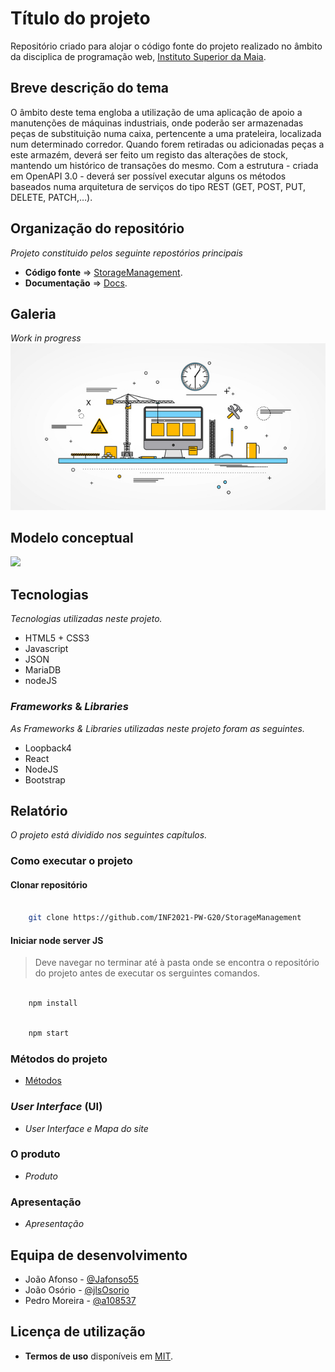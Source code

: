 # Título do projeto

Repositório criado para alojar o código fonte do projeto realizado no âmbito da disciplica de programação web, [Instituto Superior da Maia](https://www.ismai.pt/pt).

## Breve descrição do tema

O âmbito deste tema engloba a utilização de uma aplicação de apoio a manutenções de máquinas industriais, onde poderão ser armazenadas peças de substituição numa caixa, pertencente a uma prateleira, localizada num determinado corredor. Quando forem retiradas ou adicionadas peças a este armazém, deverá ser feito um registo das alterações de stock, mantendo um histórico de transações do mesmo. Com a estrutura - criada em OpenAPI 3.0 - deverá ser possível executar alguns os métodos baseados numa arquitetura de serviços do tipo REST (GET, POST, PUT, DELETE, PATCH,…).

## Organização do repositório

_Projeto constituido pelos seguinte repostórios principais_
* **Código fonte** => [StorageManagement](https://github.com/INF2021-PW-G20/StorageManagement).
* **Documentação** => [Docs](https://github.com/INF2021-PW-G20/StorageManagement/Docs).

## Galeria

_Work in progress_<br/>
![](/images/underConstruction.jpg)

## Modelo conceptual

![](/images/Concept_diagram.jpg)

## Tecnologias

_Tecnologias utilizadas neste projeto._
* HTML5 + CSS3
* Javascript
* JSON
* MariaDB
* nodeJS

### _Frameworks_ & _Libraries_

_As Frameworks & Libraries utilizadas neste projeto foram as seguintes._
* Loopback4
* React
* NodeJS
* Bootstrap

## Relatório
_O projeto está dividido nos seguintes capítulos._

### Como executar o projeto

#### Clonar repositório
```bash

    git clone https://github.com/INF2021-PW-G20/StorageManagement

```

#### Iniciar node server JS
> Deve navegar no terminar até à pasta onde se encontra o repositório do projeto antes de executar os serguintes comandos.
```bash

    npm install

```
```bash

    npm start

```
### Métodos do projeto
* [Métodos](Docs/method.md)

### _User Interface_ (UI)
* _User Interface e Mapa do site_
### O produto
* _Produto_
### Apresentação
* _Apresentação_

## Equipa de desenvolvimento
* João Afonso - [@Jafonso55](https://github.com/Jafonso55)
* João Osório - [@jlsOsorio](https://github.com/jlsOsorio)
* Pedro Moreira - [@a108537](https://github.com/a108537)

## Licença de utilização
* **Termos de uso** disponíveis em [MIT](LICENSE).
